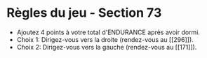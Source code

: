 # Règles du jeu - Section 73

- Ajoutez 4 points à votre total d'ENDURANCE après avoir dormi.
- Choix 1: Dirigez-vous vers la droite (rendez-vous au [[296]]).
- Choix 2: Dirigez-vous vers la gauche (rendez-vous au [[171]]).